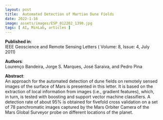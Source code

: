 ```yaml
---
layout: post
title:  Automated Detection of Martian Dune Fields
date: 2022-1-16
image: assets/images/ESP_012202_1390.jpg
tags: [ AI, MinLab, articles ]
---
```


**Published in**:   
IEEE Geoscience and Remote Sensing Letters ( Volume: 8, Issue: 4, July 2011)

**Authors**:   
Lourenço Bandeira, Jorge S. Marques, José Saraiva, and Pedro Pina

**Abstract**:   
An approach for the automated detection of dune fields on remotely sensed images of the surface of Mars is presented in this letter. It is based on the extraction of local information from images (i.e., gradient features), which, in turn, is tested with boosting and support vector machine classifiers. A detection rate of about 95% is obtained for fivefold cross validation on a set of 78 panchromatic images captured by the Mars Orbiter Camera of the Mars Global Surveyor probe on different locations of the planet.
